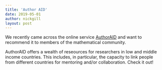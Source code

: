 ```yaml
---
title: 'Author AID'
date: 2019-05-01
author: nickgill
layout: post
---
```


We recently came across the online service <a href = "https://www.authoraid.info/en/">AuthorAID</a> and want to recommend it to members of the mathematical community.

AuthorAID offers a wealth of reseources for researchers in low and middle income countries. This includes, in particular, the capacity to link people from different countries for mentoring and/or collaboration. Check it out! 
